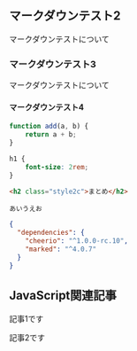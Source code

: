 
## マークダウンテスト2

マークダウンテストについて

### マークダウンテスト3

マークダウンテストについて

#### マークダウンテスト4

<!-- コードブロックの書き方 -->
```javascript
function add(a, b) {
    return a + b;
}
```

```css
h1 {
    font-size: 2rem;
}
```

```html
<h2 class="style2c">まとめ</h2>
```

```plain
あいうえお
```

```json
{
  "dependencies": {
    "cheerio": "^1.0.0-rc.10",
    "marked": "^4.0.7"
  }
}
```

## JavaScript関連記事
<!-- 記事カードリンク -->
<a clink src="https://tcd-theme.com/2021/12/javascript-jest.html">記事1です</a>
<!-- 普通のリンク -->
<a src="https://tcd-theme.com/2021/12/javascript-jest.html">記事2です</a>


